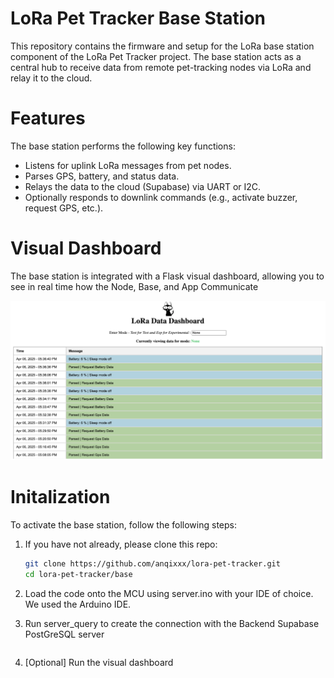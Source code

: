 LoRa Pet Tracker Base Station
=========

This repository contains the firmware and setup for the LoRa base station component of the LoRa Pet Tracker project. The base station acts as a central hub to receive data from remote pet-tracking nodes via LoRa and relay it to the cloud.

Features
=========

The base station performs the following key functions:

- Listens for uplink LoRa messages from pet nodes.
- Parses GPS, battery, and status data.
- Relays the data to the cloud (Supabase) via UART or I2C.
- Optionally responds to downlink commands (e.g., activate buzzer, request GPS, etc.).

Visual Dashboard
=========

The base station is integrated with a Flask visual dashboard, allowing you to see in real time how the Node, Base, and App Communicate

![Dashboard Overview](images/dashboard.png)

Initalization
=========
To activate the base station, follow the following steps:

1. If you have not already, please clone this repo:
   ```bash
   git clone https://github.com/anqixxx/lora-pet-tracker.git
   cd lora-pet-tracker/base 

2. Load the code onto the MCU using server.ino with your IDE of choice. We used the Arduino IDE.

3. Run server_query to create the connection with the Backend Supabase PostGreSQL server
   ```python  server_query.py

4. [Optional] Run the visual dashboard
   ```python server_visual.py 